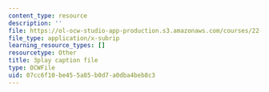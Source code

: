 ```yaml
---
content_type: resource
description: ''
file: https://ol-ocw-studio-app-production.s3.amazonaws.com/courses/22-01-introduction-to-nuclear-engineering-and-ionizing-radiation-fall-2016/07cc6f10be455a85b0d7a0dba4beb8c3_NXrGOd7gdMw.vtt
file_type: application/x-subrip
learning_resource_types: []
resourcetype: Other
title: 3play caption file
type: OCWFile
uid: 07cc6f10-be45-5a85-b0d7-a0dba4beb8c3
---
```

